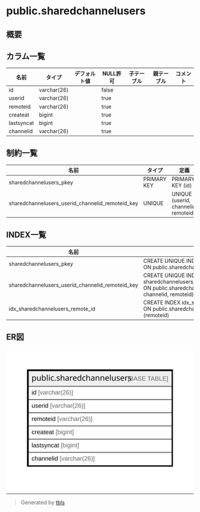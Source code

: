 # public.sharedchannelusers

## 概要

## カラム一覧

| 名前         | タイプ         | デフォルト値       | NULL許可   | 子テーブル      | 親テーブル      | コメント     |
| ---------- | ----------- | ------------ | -------- | ---------- | ---------- | -------- |
| id         | varchar(26) |              | false    |            |            |          |
| userid     | varchar(26) |              | true     |            |            |          |
| remoteid   | varchar(26) |              | true     |            |            |          |
| createat   | bigint      |              | true     |            |            |          |
| lastsyncat | bigint      |              | true     |            |            |          |
| channelid  | varchar(26) |              | true     |            |            |          |

## 制約一覧

| 名前                                               | タイプ         | 定義                                   |
| ------------------------------------------------ | ----------- | ------------------------------------ |
| sharedchannelusers_pkey                          | PRIMARY KEY | PRIMARY KEY (id)                     |
| sharedchannelusers_userid_channelid_remoteid_key | UNIQUE      | UNIQUE (userid, channelid, remoteid) |

## INDEX一覧

| 名前                                               | 定義                                                                                                                                          |
| ------------------------------------------------ | ------------------------------------------------------------------------------------------------------------------------------------------- |
| sharedchannelusers_pkey                          | CREATE UNIQUE INDEX sharedchannelusers_pkey ON public.sharedchannelusers USING btree (id)                                                   |
| sharedchannelusers_userid_channelid_remoteid_key | CREATE UNIQUE INDEX sharedchannelusers_userid_channelid_remoteid_key ON public.sharedchannelusers USING btree (userid, channelid, remoteid) |
| idx_sharedchannelusers_remote_id                 | CREATE INDEX idx_sharedchannelusers_remote_id ON public.sharedchannelusers USING btree (remoteid)                                           |

## ER図

![er](public.sharedchannelusers.svg)

---

> Generated by [tbls](https://github.com/k1LoW/tbls)
